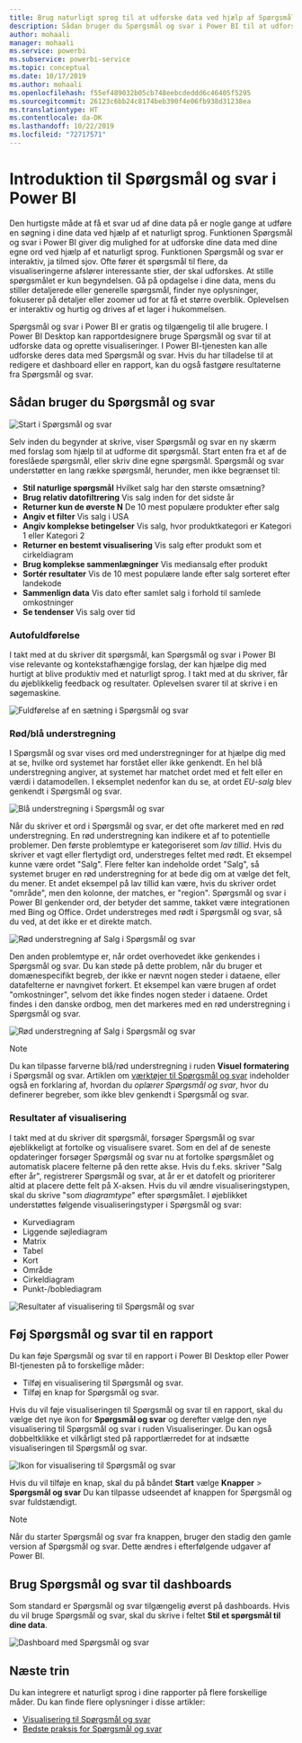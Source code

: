 ```yaml
---
title: Brug naturligt sprog til at udforske data ved hjælp af Spørgsmål og svar i Power BI
description: Sådan bruger du Spørgsmål og svar i Power BI til at udforske dine data
author: mohaali
manager: mohaali
ms.service: powerbi
ms.subservice: powerbi-service
ms.topic: conceptual
ms.date: 10/17/2019
ms.author: mohaali
ms.openlocfilehash: f55ef489032b05cb748eebcdeddd6c46405f5295
ms.sourcegitcommit: 26123c6bb24c8174beb390f4e06fb938d31238ea
ms.translationtype: HT
ms.contentlocale: da-DK
ms.lasthandoff: 10/22/2019
ms.locfileid: "72717571"
---
```

# <a name="intro-to-power-bi-qa"></a>Introduktion til Spørgsmål og svar i Power BI

Den hurtigste måde at få et svar ud af dine data på er nogle gange at udføre en søgning i dine data ved hjælp af et naturligt sprog. Funktionen Spørgsmål og svar i Power BI giver dig mulighed for at udforske dine data med dine egne ord ved hjælp af et naturligt sprog. Funktionen Spørgsmål og svar er interaktiv, ja tilmed sjov. Ofte fører ét spørgsmål til flere, da visualiseringerne afslører interessante stier, der skal udforskes. At stille spørgsmålet er kun begyndelsen. Gå på opdagelse i dine data, mens du stiller detaljerede eller generelle spørgsmål, finder nye oplysninger, fokuserer på detaljer eller zoomer ud for at få et større overblik. Oplevelsen er interaktiv og hurtig og drives af et lager i hukommelsen. 

Spørgsmål og svar i Power BI er gratis og tilgængelig til alle brugere. I Power BI Desktop kan rapportdesignere bruge Spørgsmål og svar til at udforske data og oprette visualiseringer. I Power BI-tjenesten kan alle udforske deres data med Spørgsmål og svar. Hvis du har tilladelse til at redigere et dashboard eller en rapport, kan du også fastgøre resultaterne fra Spørgsmål og svar.

## <a name="how-to-use-qa"></a>Sådan bruger du Spørgsmål og svar

![Start i Spørgsmål og svar](media/qna-visual.png)

Selv inden du begynder at skrive, viser Spørgsmål og svar en ny skærm med forslag som hjælp til at udforme dit spørgsmål. Start enten fra et af de foreslåede spørgsmål, eller skriv dine egne spørgsmål. Spørgsmål og svar understøtter en lang række spørgsmål, herunder, men ikke begrænset til:

- **Stil naturlige spørgsmål** Hvilket salg har den største omsætning?
- **Brug relativ datofiltrering** Vis salg inden for det sidste år
- **Returner kun de øverste N** De 10 mest populære produkter efter salg
- **Angiv et filter** Vis salg i USA
- **Angiv komplekse betingelser** Vis salg, hvor produktkategori er Kategori 1 eller Kategori 2
- **Returner en bestemt visualisering** Vis salg efter produkt som et cirkeldiagram
- **Brug komplekse sammenlægninger** Vis mediansalg efter produkt
- **Sortér resultater** Vis de 10 mest populære lande efter salg sorteret efter landekode
- **Sammenlign data** Vis dato efter samlet salg i forhold til samlede omkostninger
- **Se tendenser** Vis salg over tid

### <a name="autocomplete"></a>Autofuldførelse

I takt med at du skriver dit spørgsmål, kan Spørgsmål og svar i Power BI vise relevante og kontekstafhængige forslag, der kan hjælpe dig med hurtigt at blive produktiv med et naturligt sprog. I takt med at du skriver, får du øjeblikkelig feedback og resultater. Oplevelsen svarer til at skrive i en søgemaskine.

![Fuldførelse af en sætning i Spørgsmål og svar](media/qna-suggestion-phrase-completion.png)

### <a name="redblue-underlines"></a>Rød/blå understregning

I Spørgsmål og svar vises ord med understregninger for at hjælpe dig med at se, hvilke ord systemet har forstået eller ikke genkendt. En hel blå understregning angiver, at systemet har matchet ordet med et felt eller en værdi i datamodellen. I eksemplet nedenfor kan du se, at ordet *EU-salg* blev genkendt i Spørgsmål og svar.

![Blå understregning i Spørgsmål og svar](media/qna-blue-underline.png)

Når du skriver et ord i Spørgsmål og svar, er det ofte markeret med en rød understregning. En rød understregning kan indikere et af to potentielle problemer. Den første problemtype er kategoriseret som *lav tillid*. Hvis du skriver et vagt eller flertydigt ord, understreges feltet med rødt. Et eksempel kunne være ordet "Salg". Flere felter kan indeholde ordet "Salg", så systemet bruger en rød understregning for at bede dig om at vælge det felt, du mener. Et andet eksempel på lav tillid kan være, hvis du skriver ordet "område", men den kolonne, der matches, er "region". Spørgsmål og svar i Power BI genkender ord, der betyder det samme, takket være integrationen med Bing og Office. Ordet understreges med rødt i Spørgsmål og svar, så du ved, at det ikke er et direkte match.

![Rød understregning af Salg i Spørgsmål og svar](media/qna-red-underline-sales.png)

Den anden problemtype er, når ordet overhovedet ikke genkendes i Spørgsmål og svar. Du kan støde på dette problem, når du bruger et domænespecifikt begreb, der ikke er nævnt nogen steder i dataene, eller datafelterne er navngivet forkert. Et eksempel kan være brugen af ordet "omkostninger", selvom det ikke findes nogen steder i dataene. Ordet findes i den danske ordbog, men det markeres med en rød understregning i Spørgsmål og svar.

![Rød understregning af Salg i Spørgsmål og svar](media/qna-red-underline-costs.png)

> [!NOTE]
> Du kan tilpasse farverne blå/rød understregning i ruden **Visuel formatering** i Spørgsmål og svar. Artiklen om [værktøjer til Spørgsmål og svar](q-and-a-tooling-teach-q-and-a.md) indeholder også en forklaring af, hvordan du *oplærer Spørgsmål og svar*, hvor du definerer begreber, som ikke blev genkendt i Spørgsmål og svar.

### <a name="visualization-results"></a>Resultater af visualisering

I takt med at du skriver dit spørgsmål, forsøger Spørgsmål og svar øjeblikkeligt at fortolke og visualisere svaret. Som en del af de seneste opdateringer forsøger Spørgsmål og svar nu at fortolke spørgsmålet og automatisk placere felterne på den rette akse. Hvis du f.eks. skriver "Salg efter år", registrerer Spørgsmål og svar, at år er et datofelt og prioriterer altid at placere dette felt på X-aksen. Hvis du vil ændre visualiseringstypen, skal du skrive "som *diagramtype*" efter spørgsmålet. I øjeblikket understøttes følgende visualiseringstyper i Spørgsmål og svar:

- Kurvediagram
- Liggende søjlediagram
- Matrix
- Tabel
- Kort
- Område
- Cirkeldiagram
- Punkt-/boblediagram
 
![Resultater af visualisering til Spørgsmål og svar](media/qna-visual-results-date.png)

## <a name="add-qa-to-a-report"></a>Føj Spørgsmål og svar til en rapport

Du kan føje Spørgsmål og svar til en rapport i Power BI Desktop eller Power BI-tjenesten på to forskellige måder:

- Tilføj en visualisering til Spørgsmål og svar.
- Tilføj en knap for Spørgsmål og svar.

Hvis du vil føje visualiseringen til Spørgsmål og svar til en rapport, skal du vælge det nye ikon for **Spørgsmål og svar** og derefter vælge den nye visualisering til Spørgsmål og svar i ruden Visualiseringer. Du kan også dobbeltklikke et vilkårligt sted på rapportlærredet for at indsætte visualiseringen til Spørgsmål og svar.

![Ikon for visualisering til Spørgsmål og svar](media/qna-visual-icon.png)

Hvis du vil tilføje en knap, skal du på båndet **Start** vælge **Knapper** > **Spørgsmål og svar** Du kan tilpasse udseendet af knappen for Spørgsmål og svar fuldstændigt.

> [!NOTE]
> Når du starter Spørgsmål og svar fra knappen, bruger den stadig den gamle version af Spørgsmål og svar. Dette ændres i efterfølgende udgaver af Power BI.

## <a name="use-qa-for-dashboards"></a>Brug Spørgsmål og svar til dashboards

Som standard er Spørgsmål og svar tilgængelig øverst på dashboards. Hvis du vil bruge Spørgsmål og svar, skal du skrive i feltet **Stil et spørgsmål til dine data**.

![Dashboard med Spørgsmål og svar](media/qna-dashboard.png)

## <a name="next-steps"></a>Næste trin

Du kan integrere et naturligt sprog i dine rapporter på flere forskellige måder. Du kan finde flere oplysninger i disse artikler:

* [Visualisering til Spørgsmål og svar](../visuals/power-bi-visualization-q-and-a.md)
* [Bedste praksis for Spørgsmål og svar](q-and-a-best-practices.md)
